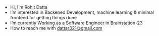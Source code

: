 - Hi, I’m Rohit Datta
- I’m interested in Backened Development, machine learning & minimal frontend for getting things done
- I’m currently Working as a Software Engineer in Brainstation-23
- How to reach me with dattar321@gmail.com

<!---
dattar321/dattar321 is a ✨ special ✨ repository because its `README.md` (this file) appears on your GitHub profile.
You can click the Preview link to take a look at your changes.
--->
